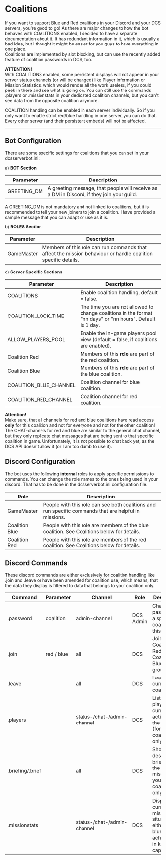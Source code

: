 # Coalitions
If you want to support Blue and Red coalitions in your Discord and your DCS servers, you're good to go!
As there are major changes to how the bot behaves with COALITIONS enabled, I decided to have a separate documentation 
about it. It has redundant information in it, which is usually a bad idea, but I thought it might be easier for you
guys to have everything in one place.<br/>
Coalitions are implemented by slot blocking, but can use the recently added feature of coalition passwords in DCS, too.

**ATTENTION!**</BR>
With COALITIONS enabled, some persistent displays will not appear in your server status channels (or will be changed)
like Player information or Mission Statistics, which would render all the work useless, if you could peek in there and 
see what is going on. You can still use the commands .players or .missionstats in your dedicated coalition channels, but
you can't see data from the opposite coalition anymore.

COALITION handling can be enabled in each server individually. So if you only want to enable strict red/blue 
handling in one server, you can do that. Every other server (and their persistent embeds) will not be affected.  

---
## Bot Configuration
There are some specific settings for coalitions that you can set in your dcsserverbot.ini:

a) __BOT Section__

| Parameter            | Description                                                                                                                                                                                                                                                                                                                                                                                                          |
|----------------------|----------------------------------------------------------------------------------------------------------------------------------------------------------------------------------------------------------------------------------------------------------------------------------------------------------------------------------------------------------------------------------------------------------------------|
| GREETING_DM          | A greeting message, that people will receive as a DM in Discord, if they join your guild.                                                                                                                                                                                                                                                                                                                            |

A GREETING_DM is not mandatory and not linked to coalitions, but it is recommended to tell your new joiners to join a
coalition. I have provided a sample message that you can adapt or use as it is.

b) __ROLES Section__

| Parameter      | Description                                                                                                   |
|----------------|---------------------------------------------------------------------------------------------------------------|
| GameMaster     | Members of this role can run commands that affect the mission behaviour or handle coalition specific details. |

c) __Server Specific Sections__

| Parameter              | Description                                                                                                |
|------------------------|------------------------------------------------------------------------------------------------------------|
| COALITIONS             | Enable coalition handling, default = false.                                                                |                                                                                                                                                                                                                                                                                                                                                 
| COALITION_LOCK_TIME    | The time you are not allowed to change coalitions in the format "nn days" or "nn hours". Default is 1 day. |
| ALLOW_PLAYERS_POOL     | Enable the in-game players pool view (default = false, if coalitions are enabled).                         |
| Coalition Red          | Members of this **role** are part of the red coalition.                                                    |
| Coalition Blue         | Members of this **role** are part of the blue coalition.                                                   |
| COALITION_BLUE_CHANNEL | Coalition channel for blue coalition.                                                                      |
| COALITION_RED_CHANNEL  | Coalition channel for red coalition.                                                                       |

**Attention!**<br/>
Make sure, that all channels for red and blue coalitions have read access **only** for this coalition and not for 
everyone and not for the other coalition! The CHAT-channels for red and blue are similar to the general chat channel, 
but they only replicate chat messages that are being sent to that specific coalition in game.
Unfortunately, it is not possible to chat back yet, as the DCS API doesn't allow it (or I am too dumb to use it).


## Discord Configuration
The bot uses the following **internal** roles to apply specific permissions to commands.
You can change the role names to the ones being used in your discord. That has to be done in the dcsserverbot.ini 
configuration file.

| Role           | Description                                                                                                                                         |
|----------------|-----------------------------------------------------------------------------------------------------------------------------------------------------|
| GameMaster     | People with this role can see both coalitions and run specific commands that are helpful in missions.                                               |
| Coalition Blue | People with this role are members of the blue coalition. See Coalitions below for details.                                                          |
| Coalition Red  | People with this role are members of the red coalition. See Coalitions below for details.                                                           |

## Discord Commands
These discord commands are either exclusively for coalition handling like .join and .leave or have been amended for 
coalition use, which means, that the data they display is filtered to data that belongs to your coalition only.

| Command           | Parameter  | Channel                     | Role                   | Description                                                                                              |
|-------------------|------------|-----------------------------|------------------------|----------------------------------------------------------------------------------------------------------|
| .password         | coalition  | admin-channel               | DCS Admin              | Changes the password of a specific coalition on this server.                                             |
| .join             | red / blue | all                         | DCS                    | Joins either Coalition Red or Coalition Blue discord groups.                                             |
| .leave            |            | all                         | DCS                    | Leave the current coalition.                                                                             |
| .players          |            | status-/chat-/admin-channel | DCS                    | Lists the players currently active on the server (for your coalition only!).                             |
| .briefing/.brief  |            | all                         | DCS                    | Shows the description / briefing of the running mission (for your coalition only!).                      |
| .missionstats     |            | status-/chat-/admin-channel | DCS                    | Display the current mission situation for either red or blue and the achievments in kills and captures.  |
